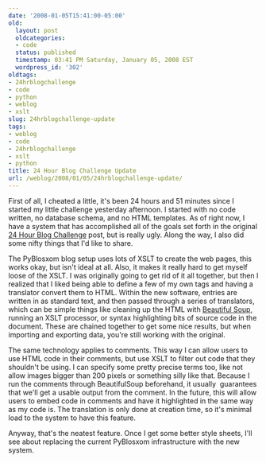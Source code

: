 ```yaml
---
date: '2008-01-05T15:41:00-05:00'
old:
  layout: post
  oldcategories:
  - code
  status: published
  timestamp: 03:41 PM Saturday, January 05, 2008 EST
  wordpress_id: '302'
oldtags:
- 24hrblogchallenge
- code
- python
- weblog
- xslt
slug: 24hrblogchallenge-update
tags:
- weblog
- code
- 24hrblogchallenge
- xslt
- python
title: 24 Hour Blog Challenge Update
url: /weblog/2008/01/05/24hrblogchallenge-update/
---
```


First of all, I cheated a little, it's been 24 hours and 51 minutes since I started my little challenge yesterday afternoon.  I started with no code written, no database schema, and no HTML templates.  As of right now, I have a system that has accomplished all of the goals set forth in the original [24 Hour Blog Challenge](/weblog/code/24hrBlogChallenge/) post, but is really ugly.  Along the way, I also did some nifty things that I'd like to share.

The PyBlosxom blog setup uses lots of XSLT to create the web pages, this works okay, but isn't ideal at all.  Also, it makes it really hard to get myself loose of the XSLT.  I was originally going to get rid of it all together, but then I realized that I liked being able to define a few of my own tags and having a translator convert them to HTML.  Within the new software, entries are written in as standard text, and then passed through a series of translators, which can be simple things like cleaning up the HTML with [Beautiful Soup](http://www.crummy.com/software/BeautifulSoup/), running an XSLT processor, or syntax highlighting bits of source code in the document.  These are chained together to get some nice results, but when importing and exporting data, you're still working with the original.

The same technology applies to comments.  This way I can allow users to use HTML code in their comments, but use XSLT to filter out code that they shouldn't be using.  I can specify some pretty precise terms too, like not allow images bigger than 200 pixels or something silly like that.  Because I run the comments through BeautifulSoup beforehand, it usually  guarantees that we'll get a usable output from the comment. In the future, this will allow users to embed code in comments and have it highlighted in the same way as my code is.  The translation is only done at creation time, so it's minimal load to the system to have this feature.

Anyway, that's the neatest feature.  Once I get some better style sheets, I'll see about replacing the current PyBlosxom infrastructure with the new system.
